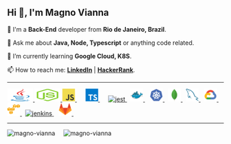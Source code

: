 ## Hi 👋, I'm Magno Vianna
👦  I'm a **Back-End** developer from **Rio de Janeiro, Brazil**.

💬  Ask me about **Java, Node, Typescript** or anything code related.

🌱  I’m currently learning **Google Cloud, K8S**.

📫  How to reach me: **[LinkedIn](https://www.linkedin.com/in/magno-vianna/)** | **[HackerRank](https://www.hackerrank.com/)**.

---
<a href="https://www.java.com/pt-BR/" title="Java" target="_blank"> <img src="https://raw.githubusercontent.com/devicons/devicon/master/icons/java/java-original.svg" alt="java" width="60" height="30"/> </a>
<a href="https://nodejs.org" title="Node.JS" target="_blank"> <img src="https://raw.githubusercontent.com/devicons/devicon/master/icons/nodejs/nodejs-original.svg" alt="nodejs" width="60" height="30"/> </a>
<a href="https://developer.mozilla.org/en-US/docs/Web/JavaScript" title="JavaScript" target="_blank"> <img src="https://raw.githubusercontent.com/devicons/devicon/master/icons/javascript/javascript-original.svg" alt="javascript" width="30" height="30"/> </a>&nbsp;&nbsp;&nbsp;&nbsp;
<a href="https://www.typescriptlang.org/" title="TypeScript" target="_blank"> <img src="https://raw.githubusercontent.com/devicons/devicon/master/icons/typescript/typescript-original.svg" alt="typescript" width="30" height="30"/> </a>&nbsp;&nbsp;&nbsp;&nbsp;
<a href="https://jestjs.io" title="Jest" target="_blank"> <img src="https://www.vectorlogo.zone/logos/jestjsio/jestjsio-icon.svg" alt="jest" width="30" height="30"/> </a>&nbsp;
<a href="https://www.docker.com/" title="Docker" target="_blank"> <img src="https://raw.githubusercontent.com/devicons/devicon/master/icons/docker/docker-original.svg" alt="docker" width="30" height="30"/> </a>&nbsp;&nbsp;
<a href="https://kubernetes.io/" title="kubernetes" target="_blank"> <img src="https://raw.githubusercontent.com/devicons/devicon/master/icons/kubernetes/kubernetes-plain.svg" alt="k8s" width="30" height="30"/> </a>&nbsp;
<a href="https://www.mongodb.com/" title="MongoDB" target="_blank"> <img src="https://raw.githubusercontent.com/devicons/devicon/master/icons/mongodb/mongodb-original.svg" alt="mongodb" width="30" height="30"/> </a>&nbsp;
<a href="https://www.mysql.com/" title="MySQL" target="_blank"> <img src="https://raw.githubusercontent.com/devicons/devicon/master/icons/mysql/mysql-original.svg" alt="mysql" width="30" height="30"/> </a>&nbsp;
<a href="https://cloud.google.com/" title="GoogleCloud" target="_blank"> <img src="https://raw.githubusercontent.com/devicons/devicon/master/icons/googlecloud/googlecloud-original.svg" alt="google" width="30" height="30"/> </a>&nbsp;
<a href="https://aws.amazon.com/" title="Aws" target="_blank"> <img src="https://raw.githubusercontent.com/devicons/devicon/master/icons/amazonwebservices/amazonwebservices-original.svg" alt="aws" width="30" height="30"/> </a>&nbsp;
<a href="https://www.jenkins.io" title="Jenkins" target="_blank"> <img src="https://www.vectorlogo.zone/logos/jenkins/jenkins-icon.svg" alt="jenkins" width="30" height="30"/> </a>&nbsp;&nbsp;
<a href="https://docs.gitlab.com/" title="GitLab" target="_blank"> <img src="https://raw.githubusercontent.com/devicons/devicon/master/icons/gitlab/gitlab-original.svg" alt="gitlab" width="30" height="30"/> </a>&nbsp;

---

<img height="165" src="https://github-readme-stats.vercel.app/api/top-langs?username=magno-vianna&show_icons=true&locale=en&layout=compact&theme=react&hide_border=true" alt="magno-vianna" />&nbsp;&nbsp;&nbsp;&nbsp;
<img height="165" src="https://github-readme-stats.vercel.app/api?username=magno-vianna&show_icons=true&locale=en&theme=react&hide_border=true" alt="magno-vianna" />
